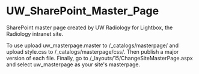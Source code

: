 # UW_SharePoint_Master_Page
SharePoint master page created by UW Radiology for Lightbox, the Radiology intranet site.

To use upload uw_masterpage.master to /_catalogs/masterpage/ and upload style.css to /_catalogs/masterpage/css/. Then publish a major version of each file. Finally, go to /_layouts/15/ChangeSiteMasterPage.aspx and select uw_masterpage as your site's masterpage.
